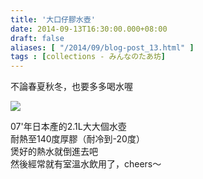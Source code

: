 ```yaml
---
title: '大口仔膠水壺'
date: 2014-09-13T16:30:00.000+08:00
draft: false
aliases: [ "/2014/09/blog-post_13.html" ]
tags : [collections - みんなのたあ坊]
---
```


不論春夏秋冬，也要多多喝水喔  

[![](https://1.bp.blogspot.com/-hI-QTokUD4I/XExrRV2AW8I/AAAAAAAAG5Q/Z1t_ru_dRAo_B9U-c-YFeUu5hIv4jo75QCLcBGAs/s640/14977398497_23162ea1d4_z.jpg)](https://1.bp.blogspot.com/-hI-QTokUD4I/XExrRV2AW8I/AAAAAAAAG5Q/Z1t_ru_dRAo_B9U-c-YFeUu5hIv4jo75QCLcBGAs/s1600/14977398497_23162ea1d4_z.jpg)

07'年日本產的2.1L大大個水壺  
耐熱至140度厚膠（耐冷到-20度）  
煲好的熱水就倒進去吧  
然後經常就有室溫水飲用了，cheers～